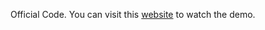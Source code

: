 Official Code. You can visit this [website](https://ml-gsai.github.io/SDE-Drag-demo/) to watch the demo.
